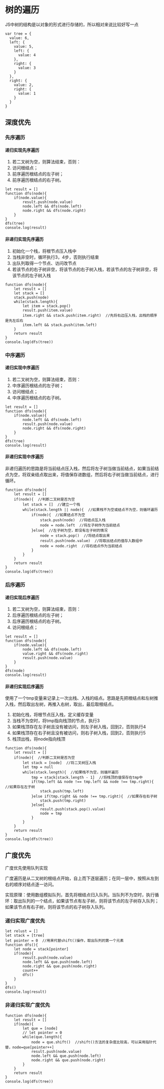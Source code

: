 # 树的遍历

JS中树的结构是以对象的形式进行存储的，所以相对来说比较好写一点

```JS
var tree = {
  value: 6,
  left: {
    value: 5,
    left: {
      value: 4
    },
    right: {
      value: 3
    }
  },
  right: {
    value: 2,
    right: {
      value: 1
    }
  }
}
```

## 深度优先

### 先序遍历

#### 递归实现先序遍历

1. 若二叉树为空，则算法结束，否则：
2. 访问根结点；
3. 前序遍历根结点的左子树；
4. 前序遍历根结点的右子树。

```JS
let result = []
function dfs(node){
    if(node.value){
        result.push(node.value)
        node.left && dfs(node.left)
        node.right && dfs(node.right)
    }
}
dfs(tree)
console.log(result)
```

#### 非递归实现先序遍历

1. 初始化一个栈，将根节点压入栈中
2. 当栈非空时，循环执行3，4步，否则执行结束
3. 出队列取得一个节点、访问改节点
4. 若该节点的右子树非空，将该节点的右子树入栈，若该节点的左子树非空，将该节点的左子树入栈

```JS
function dfs(node){
    let result = []
    let stack = []
    stack.push(node)
    while(stack.length){
        let item = stack.pop()
        result.push(item.value)
        item.right && stack.push(item.right)  //先将右边压入栈，出栈的顺序是先左后右
        item.left && stack.push(item.left)
    }
    return result
}
console.log(dfs(tree))
```

### 中序遍历

#### 递归实现中序遍历

1. 若二叉树为空，则算法结束，否则：
2. 中序遍历根结点的左子树；
3. 访问根结点；
4. 中序遍历根结点的右子树。

```JS
let result = []
function dfs(node){
    if(node.value){
        node.left && dfs(node.left)
        result.push(node.value)
        node.right && dfs(node.right)
    }
}
dfs(tree)
console.log(result)
```

#### 非递归实现中序遍历

非递归遍历的思路是将当前结点压入栈，然后将左子树当做当前结点，如果当前结点为空，将双亲结点取出来，将值保存进数组，然后将右子树当做当前结点，进行循环。

```JS
function dfs(node){
    let result = []
    if(node){  //判断二叉树是否为空
        let stack = []  //建立一个栈
        while(stack.length || node){  //如果栈不为空或结点不为空，则循环遍历
            if(node){  //如果结点不为空
                stack.push(node)  //将结点压入栈
                node = node.left  //将左子树作为当前结点
            }else{  //左子树为空，即没有左子树的情况
                node = stack.pop()  //将结点取出来
                result.push(node.value)  //将取出结点的值存入数组中
                node = node.right  //将右结点作为当前结点
            }
        }
    }
    return result
}
console.log(dfs(tree))
```

### 后序遍历

#### 递归实现后序遍历

1. 若二叉树为空，则算法结束，否则：
2. 后序遍历根结点的左子树；
3. 后序遍历根结点的右子树。
4. 访问根结点；

```JS
let result = []
function dfs(node){
    if(node.value){
        node.left && dfs(node.left)
        value.right && dfs(node.right)
        result.push(node.value)
    }
}
dfs(node)
console.log(result)
```

#### 非递归实现后序遍历

使用了一个tmp变量来记录上一次出栈、入栈的结点。思路是先把根结点和左树推入栈，然后取出左树，再推入右树，取出，最后取根结点。

1. 初始化栈，将根节点压入栈，定义缓存变量
2. 当栈不为空时，将tmp指向栈顶的节点，执行3
3. 如果栈顶存在左子树且没有被访问，则左子树入栈，回到2，否则执行4
4. 如果栈顶存在右子树且没有被访问，则右子树入栈，回到2，否则执行5
5. 栈顶出栈，将node指向栈顶

```JS
function dfs(node){
    let result = []
    if(node){  //判断二叉树是否为空
        let stack = [node]  //将二叉树压入栈
        let tmp = null
        while(stack.length){  //如果栈不为空，则循环遍历
            tmp = stack[stack.length - 1]  //将栈顶的值保存在tmp中
            if(tmp.left && node !== tmp.left && node !== tmp.right){  //如果存在左子树
                stack.push(tmp.left)
            }else if(tmp.right && node !== tmp.right){  //如果存在右子树
                stack.push(tmp.right)
            }else{
                result.push(stack.pop().value)
                node = tmp
            }
        }
    }
    return result
}
console.log(dfs(tree))
```

## 广度优先

广度优先使用队列实现

广度遍历是从二叉树的根结点开始，自上而下逐层遍历；在同一层中，按照从左到右的顺序对结点逐一访问。

实现原理：使用数组模拟队列，首先将根结点归入队列。当队列不为空时，执行循环：取出队列的一个结点，如果该节点有左子树，则将该节点的左子树存入队列；如果该节点有右子树，则将该节点的右子树存入队列。

### 递归实现广度优先

```JS
let relust = []
let stack = [tree]
let pointer = 0  //用来代替shift()操作，取出队列的第一个元素
function dfs(){
    let node = stack[pointer]
    if(node){
        result.push(node.value)
        node.left && que.push(node.left)
        node.right && que.push(node.right)
        count++
        dfs()
    }
}
dfs()
console.log(result)
```

### 非递归实现广度优先

```JS
function dfs(node){
    let result = []
    if(node){
        let que = [node]
        // let pointer = 0
        while(que.length){
            node = que.shift()  //shift()方法的复杂度比较高，可以采用指针代替，node=que[pointer++]
            result.push(node.value)
            node.left && que.push(node.left)
            node.right && que.push(node.right)
        }
    }
    return result
}
console.log(dfs(tree))
```
